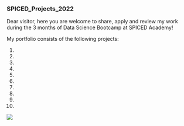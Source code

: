 ### SPICED_Projects_2022
Dear visitor, here you are welcome to share, apply and review my work during the 3 months of Data Science Bootcamp at SPICED Academy!
  
  My portfolio consists of the following projects:
  
  1.
  
  2.
  
  3.
  
  4.
  
  5.
  
  6.
  
  7.
  
  8. 
  
  9.
  
  10.
  
  
  
<img src="https://github.com/NikitaSmirnov22/git_for_geeks/blob/main/nerd.gif">
